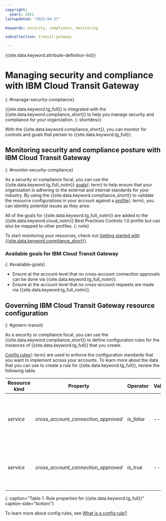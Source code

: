 ```yaml
---
copyright:
  years: 2021
lastupdated: "2021-04-27"

keywords: security, compliance, monitoring

subcollection: transit-gateway

---
```


{{site.data.keyword.attribute-definition-list}}

# Managing security and compliance with IBM Cloud Transit Gateway
{: #manage-security-compliance}

{{site.data.keyword.tg_full}} is integrated with the {{site.data.keyword.compliance_short}} to help you manage security and compliance for your organization.
{: shortdesc}

With the {{site.data.keyword.compliance_short}}, you can monitor for controls and goals that pertain to {{site.data.keyword.tg_full}}.

## Monitoring security and compliance posture with IBM Cloud Transit Gateway
{: #monitor-security-compliance}

As a security or compliance focal, you can use the {{site.data.keyword.tg_full_notm}} [goals](x2117978){: term} to help ensure that your organization is adhering to the external and internal standards for your industry. By using the {{site.data.keyword.compliance_short}} to validate the resource configurations in your account against a [profile](x2034950){: term}, you can identity potential issues as they arise.

All of the goals for {{site.data.keyword.tg_full_notm}} are added to the {{site.data.keyword.cloud_notm}} Best Practices Controls 1.0 profile but can also be mapped to other profiles.
{: note}

To start monitoring your resources, check out [Getting started with {{site.data.keyword.compliance_short}}](/docs/security-compliance?topic-security-compliance-getting-started).

### Available goals for IBM Cloud Transit Gateway
{: #available-goals}

* Ensure at the account-level that no cross-account connection approvals can be done via {{site.data.keyword.tg_full_notm}}.
* Ensure at the account-level that no cross-account requests are made via {{site.data.keyword.tg_full_notm}}.

## Governing IBM Cloud Transit Gateway resource configuration
{: #govern-transit}

As a security or compliance focal, you can use the {{site.data.keyword.compliance_short}} to define configuration rules for the instances of {{site.data.keyword.tg_full}} that you create.

[Config rules](#x3084914){: term} are used to enforce the configuration standards that you want to implement across your accounts. To learn more about the data that you can use to create a rule for {{site.data.keyword.tg_full}}, review the following table.

| Resource kind | Property | Operator | Value | Description |
|----|----------|-------|-------|---------------------------|
| _service_ | _cross_account_connection_approved_ | _is_false_ | -- | Indicates whether an incoming cross-account request can be approved. |
| _service_ | _cross_account_connection_approved_ | _is_true_ | -- | Indicates whether the final cross account connection can be deleted. |
{: caption="Table 1. Rule properties for {{site.data.keyword.tg_full}}" caption-side="bottom"}

To learn more about config rules, see [What is a config rule?](/docs/security-compliance?topic=security-compliance-what-is-rule).
